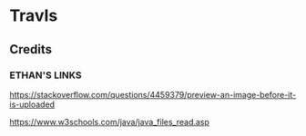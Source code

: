 # TravIs


## Credits

### ETHAN'S LINKS

https://stackoverflow.com/questions/4459379/preview-an-image-before-it-is-uploaded

https://www.w3schools.com/java/java_files_read.asp

